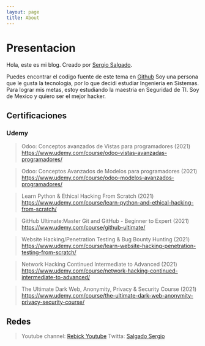 ```yaml
---
layout: page
title: About
---
```

# [](#header-1)Presentacion
Hola, este es mi blog. Creado por <a rel="me" target="_blank" href="https://twitter.com/SalgadoSergio17">Sergio Salgado</a>.

Puedes encontrar el codigo fuente de este tema en <a href="https://github.com/SupunKavinda/jekyll-theme-leaf">Github</a>
Soy una persona que le gusta la tecnologia, por lo que decidi estudiar Ingenieria en Sistemas.  
Para lograr mis metas, estoy estudiando la maestria en Seguridad de TI. 
Soy de Mexico y quiero ser el mejor hacker.

## [](#header-2)Certificaciones
### [](#header-3)Udemy
> Odoo: Conceptos avanzados de Vistas para programadores (2021) https://www.udemy.com/course/odoo-vistas-avanzadas-programadores/

> Odoo: Conceptos Avanzados de Modelos para programadores (2021) https://www.udemy.com/course/odoo-modelos-avanzados-programadores/

> Learn Python & Ethical Hacking From Scratch (2021) https://www.udemy.com/course/learn-python-and-ethical-hacking-from-scratch/

> GitHub Ultimate:Master Git and GitHub - Beginner to Expert (2021) https://www.udemy.com/course/github-ultimate/

> Website Hacking/Penetration Testing & Bug Bounty Hunting (2021) https://www.udemy.com/course/learn-website-hacking-penetration-testing-from-scratch/

> Network Hacking Continued Intermediate to Advanced (2021) https://www.udemy.com/course/network-hacking-continued-intermediate-to-advanced/

> The Ultimate Dark Web, Anonymity, Privacy & Security Course (2021) https://www.udemy.com/course/the-ultimate-dark-web-anonymity-privacy-security-course/

## [](#header-2)Redes
> Youtube channel: <a href="youtube.com/user/xinexpek">Rebick Youtube</a>
> Twitta: <a href="https://twitter.com/SalgadoSergio17">Salgado Sergio</a>